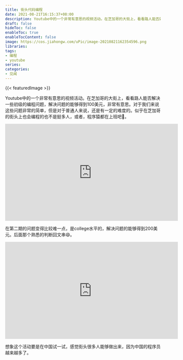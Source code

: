 ```yaml
---
title: 街头代码编程
date: 2021-08-21T16:15:37+08:00
description: Youtube中的一个非常有意思的视频活动。在芝加哥的大街上，看看路人能否姐姐一些初级的编程问题。
draft: false
hideToc: false
enableToc: true
enableTocContent: false
image: https://cos.jiahongw.com/uPic/image-20210821162354596.png
libraries:
tags:
- 编程
- youtube
series:
categories:
- 见闻
---
```



{{< featuredImage >}}

Youtube中的一个非常有意思的视频活动。在芝加哥的大街上，看看路人能否解决一些初级的编程问题，解决问题的能够得到100美元，非常有意思。对于我们来说这些问题非常的简单，但是对于普通人来说，还是有一定的难度的。似乎在芝加哥的街头上也会编程的也不是挺多人，或者，程序猿都在上班吧🐶。

<iframe width="560" height="315" src="https://www.youtube.com/embed/_DvSIoQKBac" title="YouTube video player" frameborder="0" allow="accelerometer; autoplay; clipboard-write; encrypted-media; gyroscope; picture-in-picture" allowfullscreen></iframe>





在第二期的问题变得比较难一点，是college水平的，解决问题的能够得到200美元。后面那个熟悉的判断回文串😄。

<iframe width="560" height="315" src="https://www.youtube.com/embed/WDuZ_S_9vLg" title="YouTube video player" frameborder="0" allow="accelerometer; autoplay; clipboard-write; encrypted-media; gyroscope; picture-in-picture" allowfullscreen></iframe>







想象这个活动要是在中国试一试，感觉街头很多人能够做出来，因为中国的程序员越来越多了。
